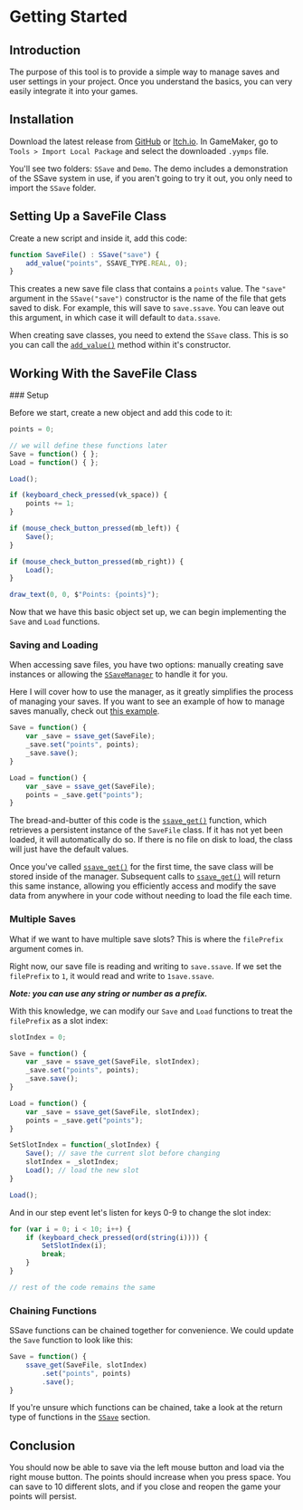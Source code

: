 # Getting Started

## Introduction

The purpose of this tool is to provide a simple way to manage saves and user settings in your project. Once you understand the basics, you can very easily integrate it into your games.

## Installation

Download the latest release from [GitHub](https://github.com/stoozey/SSave/releases) or [Itch.io](https://stoozey.itch.io/ssave).
In GameMaker, go to `Tools > Import Local Package` and select the downloaded `.yymps` file.

You'll see two folders: `SSave` and `Demo`. The demo includes a demonstration of the SSave system in use, if you aren't going to try it out, you only need to import the `SSave` folder.

## Setting Up a SaveFile Class

Create a new script and inside it, add this code:

```js
function SaveFile() : SSave("save") {
    add_value("points", SSAVE_TYPE.REAL, 0);
}
```

This creates a new save file class that contains a `points` value. The `"save"` argument in the `SSave("save")` constructor is the name of the file that gets saved to disk. For example, this will save to `save.ssave`. You can leave out this argument, in which case it will default to `data.ssave`.

When creating save classes, you need to extend the `SSave` class. This is so you can call the [`add_value()`](ssave.md#ssaveadd_valuename-type-default) method within it's constructor.

## Working With the SaveFile Class

### Setup

Before we start, create a new object and add this code to it:

```js title="Create Event"
points = 0;

// we will define these functions later
Save = function() { };
Load = function() { };

Load();
```

```js title="Step Event"
if (keyboard_check_pressed(vk_space)) {
    points += 1;
}

if (mouse_check_button_pressed(mb_left)) {
    Save();
}

if (mouse_check_button_pressed(mb_right)) {
    Load();
}
```

```js title="Draw Event"
draw_text(0, 0, $"Points: {points}");
```

Now that we have this basic object set up, we can begin implementing the `Save` and `Load` functions.

### Saving and Loading

When accessing save files, you have two options: manually creating save instances or allowing the [`SSaveManager`](ssave-manager.md) to handle it for you.

Here I will cover how to use the manager, as it greatly simplifies the process of managing your saves. If you want to see an example of how to manage saves manually, check out [this example](examples.md#using-ssave-without-the-manager).

```js title="Create Event"
Save = function() {
    var _save = ssave_get(SaveFile);
    _save.set("points", points);
    _save.save();
}

Load = function() {
    var _save = ssave_get(SaveFile);
    points = _save.get("points");
}
```

The bread-and-butter of this code is the [`ssave_get()`](ssave-manager.md#ssave_getssaveconstructor-fileprefix) function, which retrieves a persistent instance of the `SaveFile` class. If it has not yet been loaded, it will automatically do so. If there is no file on disk to load, the class will just have the default values.

Once you've called [`ssave_get()`](ssave-manager.md#ssave_getssaveconstructor-fileprefix) for the first time, the save class will be stored inside of the manager. Subsequent calls to [`ssave_get()`](ssave-manager.md#ssave_getssaveconstructor-fileprefix) will return this same instance, allowing you efficiently access and modify the save data from anywhere in your code without needing to load the file each time.

### Multiple Saves

What if we want to have multiple save slots? This is where the `filePrefix` argument comes in.

Right now, our save file is reading and writing to `save.ssave`. If we set the `filePrefix` to `1`, it would read and write to `1save.ssave`.

***Note: you can use any string or number as a prefix.***

With this knowledge, we can modify our `Save` and `Load` functions to treat the `filePrefix` as a slot index:

```js title="Create Event"
slotIndex = 0;

Save = function() {
    var _save = ssave_get(SaveFile, slotIndex);
    _save.set("points", points);
    _save.save();
}

Load = function() {
    var _save = ssave_get(SaveFile, slotIndex);
    points = _save.get("points");
}

SetSlotIndex = function(_slotIndex) {
    Save(); // save the current slot before changing
    slotIndex = _slotIndex;
    Load(); // load the new slot
}

Load();
```

And in our step event let's listen for keys 0-9 to change the slot index:

```js title="Step Event"
for (var i = 0; i < 10; i++) {
    if (keyboard_check_pressed(ord(string(i)))) {
        SetSlotIndex(i);
        break;
    }
}

// rest of the code remains the same
```

### Chaining Functions

SSave functions can be chained together for convenience. We could update the `Save` function to look like this:

```js title="Create Event"
Save = function() {
    ssave_get(SaveFile, slotIndex)
        .set("points", points)
        .save();
}
```

If you're unsure which functions can be chained, take a look at the return type of functions in the [`SSave`](ssave.md) section.

## Conclusion

You should now be able to save via the left mouse button and load via the right mouse button. The points should increase when you press space. You can save to 10 different slots, and if you close and reopen the game your points will persist.
